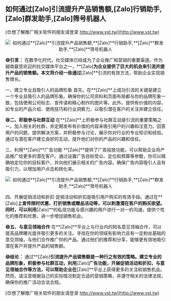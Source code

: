 ## **如何通过**[Zalo]**引流提升产品销售额,**[Zalo]**行销助手,**[Zalo]**群发助手,**[Zalo]**筛号机器人**

[😍想了解推广相关软件的朋友请登录 http://www.vst.tw](http://www.vst.tw)

 <center><img src="https://vst.tw/MP4/tuiguang/png/8.png" alt="如何通过**[Zalo]**引流提升产品销售额,**[Zalo]**行销助手,**[Zalo]**群发助手,**[Zalo]**筛号机器人"></center>

**😄引言：**
在数字化时代，社交媒体已经成为了企业推广和营销的重要渠道。作为越南最受欢迎的社交媒体平台之一，**[Zalo]**为企业提供了巨大的机会来引流并提升产品的销售额。本文将介绍一些通过**[Zalo]**引流的有效方法，帮助企业实现销售增长。

一、建立专业且吸引人的品牌形象
首先，在**[Zalo]**上成功引流的关键是建立一个专业且吸引人的品牌形象。确保你的公司资料和页面布局都与你的品牌形象一致，包括使用公司标志、宣传语和精心制作的图片等。此外，提供有价值的内容，如专业的产品介绍、使用技巧和行业洞察力，以吸引潜在客户的关注并建立信任。

**😄二、积极参与社群互动**
在**[Zalo]**上积极参与社群互动是引流的重要策略之一。加入相关的社群，并定期发布有价值的内容来吸引用户的兴趣和注意力。回答用户的问题，提供解决方案，并积极参与讨论，展示你对行业的专业知识和经验。通过与潜在客户建立良好的互动，提升他们对你的产品的兴趣和信任。

三、利用**[Zalo]**广告功能
**[Zalo]**提供了广告投放功能，可以帮助企业将产品推广给更多的潜在客户。通过设置广告目标受众、定位和预算等参数，你可以精确地定位你的目标客户，并向他们展示相关的广告内容。确保广告内容吸引人且有吸引力，以增加用户点击和转化率。

 <center><img src="https://vst.tw/MP4/tuiguang/png/7.png" alt="如何通过**[Zalo]**引流提升产品销售额,**[Zalo]**行销助手,**[Zalo]**群发助手,**[Zalo]**筛号机器人"></center>

四、开展促销活动和折扣
促销活动和折扣是吸引用户购买的有效手段。通过在**[Zalo]**上宣传限时优惠、打折销售或赠品活动等，可以刺激潜在客户的购买欲望。同时，可以利用**[Zalo]**的私信功能与感兴趣的用户进行一对一的沟通，提供个性化的推荐和优惠，进一步增加销售机会。

**😄五、与意见领袖合作**
在**[Zalo]**平台上与行业内的知名意见领袖合作，可以提高品牌曝光度并吸引更多的关注。寻找在你的领域有影响力且有一定粉丝基础的意见领袖，与他们合作推广你的产品。通过他们的推荐和分享，能够更有效地吸引潜在客户并提升产品的销售额。

**😄结论：**
通过**[Zalo]**引流提升产品销售额是一种行之有效的策略。建立专业的品牌形象，积极参与社群互动，利用**[Zalo]**广告功能，开展促销活动和折扣，与意见领袖合作等方法，可以帮助企业在**[Zalo]**平台上获得更多的关注和销售机会。然而，请注意根据自己的实际情况制定合适的营销策略，并遵守相关的法律法规，确保你的推广活动合法合规。

[😍想了解推广相关软件的朋友请登录 http://www.vst.tw](http://www.vst.tw)



